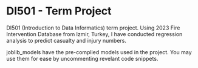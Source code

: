 # DI501 - Term Project
DI501 (Introduction to Data Informatics) term project. Using 2023 Fire Intervention Database from Izmir, Turkey, I have conducted regression analysis to predict casualty and injury numbers. 

joblib_models have the pre-complied models used in the project. You may use them for ease by uncommenting revelant code snippets.
